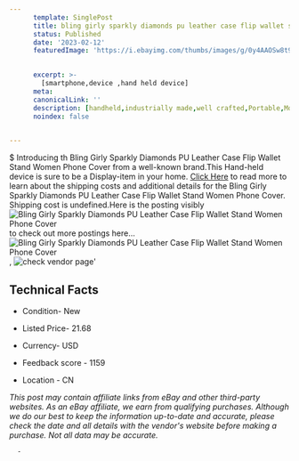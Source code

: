 ```yaml
---
      template: SinglePost
      title: bling girly sparkly diamonds pu leather case flip wallet stand women phone cover
      status: Published
      date: '2023-02-12'
      featuredImage: 'https://i.ebayimg.com/thumbs/images/g/0y4AAOSw8t9jHbvs/s-l225.jpg'
       

      excerpt: >-
        [smartphone,device ,hand held device]
      meta:
      canonicalLink: ''
      description: [handheld,industrially made,well crafted,Portable,Mobile,Compact,Convenient,Lightweight,Maneuverable,Man-portable,Miniature,Carriable,Hand-held,Light,Holdable,Transportable,Mobile device,Pocket-sized,On-the-go,Wireless,Cordless,Compact size,Convenient size, smartphone,device ,hand held device]
      noindex: false
      

---
```

$
      Introducing th Bling Girly Sparkly Diamonds PU Leather Case Flip Wallet Stand Women Phone Cover from a well-known brand.This Hand-held device  is sure to be a Display-item in your home. [Click Here](https://www.ebay.com/itm/334570435035?hash=item4de5f3b1db%3Ag%3A0y4AAOSw8t9jHbvs&mkevt=1&mkcid=1&mkrid=711-53200-19255-0&campid=%253CePNCampaignId%253E&customid=%253CreferenceId%253E&toolid=10049) to read more to learn about the shipping costs and additional details for the Bling Girly Sparkly Diamonds PU Leather Case Flip Wallet Stand Women Phone Cover. Shipping cost is undefined.Here is the posting visibly ![Bling Girly Sparkly Diamonds PU Leather Case Flip Wallet Stand Women Phone Cover](https://i.ebayimg.com/thumbs/images/g/0y4AAOSw8t9jHbvs/s-l225.jpg) to check out more postings here... ![Bling Girly Sparkly Diamonds PU Leather Case Flip Wallet Stand Women Phone Cover](https://i.ebayimg.com/images/g/0y4AAOSw8t9jHbvs/s-l1200.jpg), ![check vendor page](https://origin-galleryplus.ebayimg.com/ws/web/334570435035_2_0_1/225x225.jpg,https://origin-galleryplus.ebayimg.com/ws/web/334570435035_3_0_1/225x225.jpg,https://origin-galleryplus.ebayimg.com/ws/web/334570435035_4_0_1/225x225.jpg,https://origin-galleryplus.ebayimg.com/ws/web/334570435035_5_0_1/225x225.jpg,https://origin-galleryplus.ebayimg.com/ws/web/334570435035_6_0_1/225x225.jpg,https://origin-galleryplus.ebayimg.com/ws/web/334570435035_7_0_1/225x225.jpg,https://origin-galleryplus.ebayimg.com/ws/web/334570435035_8_0_1/225x225.jpg,https://origin-galleryplus.ebayimg.com/ws/web/334570435035_9_0_1/225x225.jpg,https://origin-galleryplus.ebayimg.com/ws/web/334570435035_10_0_1/225x225.jpg,https://origin-galleryplus.ebayimg.com/ws/web/334570435035_11_0_1/225x225.jpg)'

      

 ## Technical Facts 



     
      

 - Condition- New 


      

 - Listed Price- 21.68 


      

 - Currency- USD 


      

 - Feedback score - 1159 


      

 - Location - CN 


      
      

 *_This post may contain affiliate links from eBay and other third-party websites. As an eBay affiliate, we earn from qualifying purchases. Although we do our best to keep the information up-to-date and accurate, please check the date and all details with the vendor's website before making a purchase. Not all data may be accurate._*




      -
